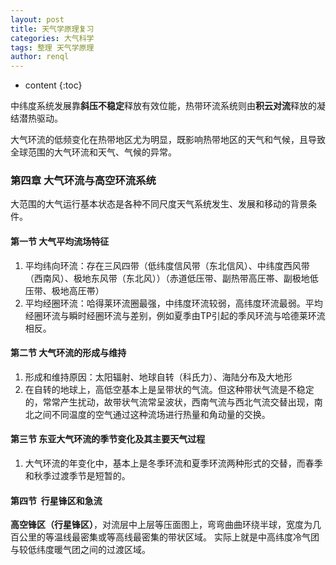 ```yaml
---
layout: post
title: 天气学原理复习
categories: 大气科学
tags: 整理 天气学原理
author: renql
---
```


* content
{:toc}

中纬度系统发展靠**斜压不稳定**释放有效位能，热带环流系统则由**积云对流**释放的凝结潜热驱动。

大气环流的低频变化在热带地区尤为明显，既影响热带地区的天气和气候，且导致全球范围的大气环流和天气、气候的异常。

### 第四章	大气环流与高空环流系统
大范围的大气运行基本状态是各种不同尺度天气系统发生、发展和移动的背景条件。




#### 第一节	大气平均流场特征    
1. 平均纬向环流：存在三风四带（低纬度信风带（东北信风）、中纬度西风带（西南风）、极地东风带（东北风））（赤道低压带、副热带高圧帯、副极地低压带、极地高圧帯）   
2. 平均经圈环流：哈得莱环流圈最强，中纬度环流较弱，高纬度环流最弱。平均经圈环流与瞬时经圈环流与差别，例如夏季由TP引起的季风环流与哈德莱环流相反。

#### 第二节	大气环流的形成与维持    
1. 形成和维持原因：太阳辐射、地球自转（科氏力）、海陆分布及大地形   
2. 在自转的地球上，高低空基本上是呈带状的气流。但这种带状气流是不稳定的，常常产生扰动，故带状气流常呈波状，西南气流与西北气流交替出现，南北之间不同温度的空气通过这种流场进行热量和角动量的交换。   

#### 第三节	东亚大气环流的季节变化及其主要天气过程    
1. 大气环流的年变化中，基本上是冬季环流和夏季环流两种形式的交替，而春季和秋季过渡季节是短暂的。

#### 第四节  行星锋区和急流
**高空锋区（行星锋区）**，对流层中上层等压面图上，弯弯曲曲环绕半球，宽度为几百公里的等温线最密集或等高线最密集的带状区域。
实际上就是中高纬度冷气团与较低纬度暖气团之间的过渡区域。    


